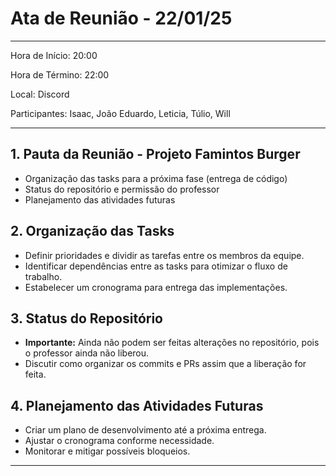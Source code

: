 # Ata de Reunião - 22/01/25  
___________________________________________________________________________________  

Hora de Início: 20:00

Hora de Término: 22:00

Local: Discord

Participantes: Isaac, João Eduardo, Leticia, Túlio, Will


___________________________________________________________________________________  

## 1. Pauta da Reunião - Projeto Famintos Burger  
- Organização das tasks para a próxima fase (entrega de código)  
- Status do repositório e permissão do professor  
- Planejamento das atividades futuras  

## 2. Organização das Tasks  
- Definir prioridades e dividir as tarefas entre os membros da equipe.  
- Identificar dependências entre as tasks para otimizar o fluxo de trabalho.  
- Estabelecer um cronograma para entrega das implementações.  

## 3. Status do Repositório  
- **Importante:** Ainda não podem ser feitas alterações no repositório, pois o professor ainda não liberou.  
- Discutir como organizar os commits e PRs assim que a liberação for feita.  

## 4. Planejamento das Atividades Futuras  
- Criar um plano de desenvolvimento até a próxima entrega.  
- Ajustar o cronograma conforme necessidade.  
- Monitorar e mitigar possíveis bloqueios.  

___________________________________________________________________________________  

